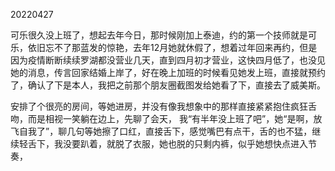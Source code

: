 20220427

可乐很久没上班了，想起去年今日，那时候刚加上泰迪，约的第一个技师就是可乐，依旧忘不了那蓝发的惊艳，去年12月她就休假了，想着过年回来再约，但是因为疫情断断续续罗湖都没营业几天，直到四月初才营业，这快四月低了，也没见她的消息，传言回家结婚上岸了，好在晚上加班的时候看见她发上班，直接就预约了，确认了下是本人，我把之前那个朋友圈截图发给她看了下，直接去了威美斯。

安排了个很亮的房间，等她进房，并没有像我想象中的那样直接紧紧抱住疯狂舌吻，而是相视一笑躺在边上，先聊了会天， 我“有半年没上班了吧”，她“是啊，放飞自我了”，聊几句等她擦了口红，直接舌下，感觉嘴巴有点干，舌的也不猛，继续轻舌下，我没要趴着，就脱了衣服，她也脱的只剩内裤，似乎她想快点进入节奏，